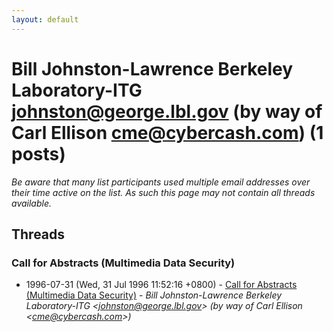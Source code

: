 ```yaml
---
layout: default
---
```


# Bill Johnston-Lawrence Berkeley Laboratory-ITG <johnston@george.lbl.gov> (by way of Carl Ellison <cme@cybercash.com>) (1 posts)

_Be aware that many list participants used multiple email addresses over their time active on the list. As such this page may not contain all threads available._

## Threads

### Call for Abstracts (Multimedia Data Security)
+ 1996-07-31 (Wed, 31 Jul 1996 11:52:16 +0800) - [Call for Abstracts (Multimedia Data Security)](/archive/1996/07/5218e1c3e7df6a4ae34d933a50e8ea1e31898f6e7c09092a6fd123499fca75ef) - _Bill Johnston-Lawrence Berkeley Laboratory-ITG \<johnston@george.lbl.gov\> (by way of Carl Ellison \<cme@cybercash.com\>)_

